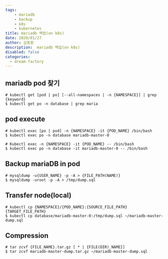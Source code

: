 ```yaml
---
tags: 
    - mariadb
    - backup
    - k8s
    - kubernetes
title: mariadb 백업(on k8s)
date: 2020/01/27
author: 김동환
description:  mariadb 백업(on k8s)
disabled: false
categories:
  - dream-factory
---
```


## mariadb pod 찾기
```shell script
# kubectl get [pod | po] [--all-namespaces | -n {NAMESPACE}] | grep {keyword}
$ kubectl get po -n database | grep maria
```

## pod execute
```shell script
# kubectl exec [po | pod] -n {NAMESPACE} -it {POD_NAME} /bin/bash
$ kubectl exec po -n database mariadb-master-0

# Kubectl exec -n {NAMESPACE} -it {POD_NAME} -- /bin/bash
$ kubectl exec po -n database -it mariadb-master-0 -- /bin/bash
```

## Backup mariaDB in pod
```shell script
# mysqldump -u{USER_NAME} -p -A > {FILE_PATH(NAME)}
$ mysqldump -uroot -p -A > /tmp/dump.sql
```

## Transfer node(local)
```shell script
# kubectl cp {NAMESPACE}/{POD_NAME}:{SOURCE_FILE_PATH} {TARGET_FILE_PATH}
$ kubectl cp database/mariadb-master-0:/tmp/dump.sql ~/mariadb-master-dump.sql
```

## Compression
```shell script
# tar zcvf {FILE_NAME}.tar.gz [ * | {FILE(DIR)_NAME}]
$ tar zcvf mariadb-master-dump.tar.gz ~/mariadb-master-dump.sql
```